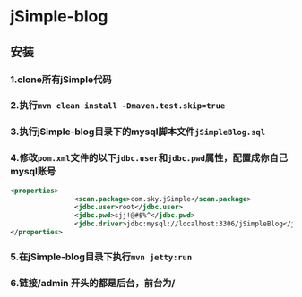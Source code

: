 # jSimple-blog
## 安装
### 1.clone所有jSimple代码
### 2.执行`mvn clean install -Dmaven.test.skip=true`
### 3.执行jSimple-blog目录下的mysql脚本文件`jSimpleBlog.sql`
### 4.修改`pom.xml`文件的以下`jdbc.user`和`jdbc.pwd`属性，配置成你自己mysql账号
```xml
<properties>
                <scan.package>com.sky.jSimple</scan.package>
                <jdbc.user>root</jdbc.user>
                <jdbc.pwd>sjj!@#$%^</jdbc.pwd>
                <jdbc.driver>jdbc:mysql://localhost:3306/jSimpleBlog</jdbc.driver>
</properties>
```
### 5.在jSimple-blog目录下执行`mvn jetty:run`
### 6.链接/admin 开头的都是后台，前台为/